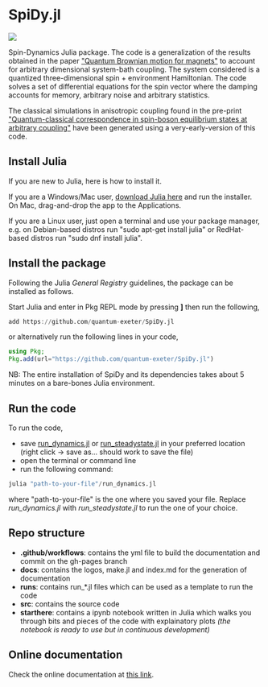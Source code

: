 # SpiDy.jl

[![](https://img.shields.io/badge/docs-dev-blue.svg)](https://quantum-exeter.github.io/SpiDy.jl/dev)

Spin-Dynamics Julia package. The code is a generalization of the results obtained in the paper <a href=https://doi.org/10.1088/1367-2630/ac4ef2>"Quantum Brownian motion for magnets"</a> to account for arbitrary dimensional system-bath coupling. The system considered is a quantized three-dimensional spin + environment Hamiltonian. The code solves a set of differential equations for the spin vector where the damping accounts for memory, arbitrary noise and arbitrary statistics.

The classical simulations in anisotropic coupling found in the pre-print <a href=https://arxiv.org/abs/2204.10874>"Quantum-classical correspondence in spin-boson equilibrium states at arbitrary coupling"</a> have been generated using a very-early-version of this code.

## Install Julia
If you are new to Julia, here is how to install it.

If you are a Windows/Mac user, <a href=https://julialang.org/downloads/>download Julia here</a> and run the installer. On Mac, drag-and-drop the app to the Applications.

If you are a Linux user, just open a terminal and use your package manager, e.g. on Debian-based distros run "sudo apt-get install julia" or RedHat-based distros run "sudo dnf install julia".

## Install the package
Following the Julia *General Registry* guidelines, the package can be installed as follows.

Start Julia and enter in Pkg REPL mode by pressing **]** then run the following,
```Julia
add https://github.com/quantum-exeter/SpiDy.jl
```
or alternatively run the following lines in your code,
```Julia
using Pkg;
Pkg.add(url="https://github.com/quantum-exeter/SpiDy.jl")
```

NB: The entire installation of SpiDy and its dependencies takes about 5 minutes on a bare-bones Julia environment.

## Run the code
To run the code,
* save <a href=https://raw.githubusercontent.com/quantum-exeter/SpiDy.jl/main/runs/run_dynamics.jl>run_dynamics.jl</a> or <a href=https://raw.githubusercontent.com/quantum-exeter/SpiDy.jl/main/runs/run_steadystate.jl>run_steadystate.jl</a> in your preferred location (right click -> save as... should work to save the file)
* open the terminal or command line
* run the following command:
```Julia
julia "path-to-your-file"/run_dynamics.jl
```
where "path-to-your-file" is the one where you saved your file. Replace *run_dynamics.jl* with *run_steadystate.jl* to run the one of your choice.

## Repo structure
* **.github/workflows**: contains the yml file to build the documentation and commit on the gh-pages branch
* **docs**: contains the logos, make.jl and index.md for the generation of documentation
* **runs**: contains run_*.jl files which can be used as a template to run the code
* **src**: contains the source code
* **starthere**: contains a ipynb notebook written in Julia which walks you through bits and pieces of the code with explainatory plots *(the notebook is ready to use but in continuous development)*

## Online documentation
Check the online documentation at <a href="https://quantum-exeter.github.io/SpiDy.jl/dev/">this link</a>.